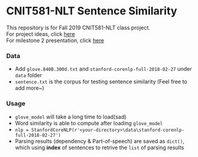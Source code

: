 # CNIT581-NLT Sentence Similarity
This repository is for Fall 2019 CNIT581-NLT class project.  
 For project ideas, click [here](https://docs.google.com/document/d/125JhN6XhmpnZ5nq2uthlHJNAeYQ7m2gv8A8pHmt-73o/edit)  
 For milestone 2 presentation, click [here](https://docs.google.com/presentation/d/1ZaZiEU2XsEFCUAA03z8qERim2d6MGDG9oSFAT9bVzwE/edit#slide=id.g78e23b0480_1_68)  
### Data
  * Add `glove.840B.300d.txt` and `stanford-corenlp-full-2018-02-27` under `data` folder
  * `sentence.txt` is the corpus for testing sentence similarity (Feel free to add more~)
  
### Usage
  * `glove_model` will take a long time to load(sad)
  * Word similarity is able to compute after loading `glove_model`
  * `nlp = StanfordCoreNLP(r'<your-directory>\data\stanford-corenlp-full-2018-02-27')`
  * Parsing results (dependency & Part-of-speech) are saved as `dict()`, which using **index** of sentences to retrive the `list` of parsing results
